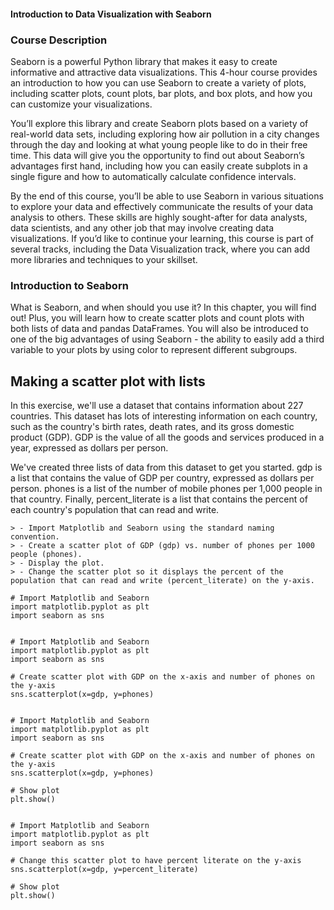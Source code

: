 #### Introduction to Data Visualization with Seaborn

### Course Description

Seaborn is a powerful Python library that makes it easy to create informative and attractive data visualizations. This 4-hour course provides an introduction to how you can use Seaborn to create a variety of plots, including scatter plots, count plots, bar plots, and box plots, and how you can customize your visualizations.

You’ll explore this library and create Seaborn plots based on a variety of real-world data sets, including exploring how air pollution in a city changes through the day and looking at what young people like to do in their free time. This data will give you the opportunity to find out about Seaborn’s advantages first hand, including how you can easily create subplots in a single figure and how to automatically calculate confidence intervals.

By the end of this course, you’ll be able to use Seaborn in various situations to explore your data and effectively communicate the results of your data analysis to others. These skills are highly sought-after for data analysts, data scientists, and any other job that may involve creating data visualizations. If you’d like to continue your learning, this course is part of several tracks, including the Data Visualization track, where you can add more libraries and techniques to your skillset.

### Introduction to Seaborn

What is Seaborn, and when should you use it? In this chapter, you will find out! Plus, you will learn how to create scatter plots and count plots with both lists of data and pandas DataFrames. You will also be introduced to one of the big advantages of using Seaborn - the ability to easily add a third variable to your plots by using color to represent different subgroups.

## Making a scatter plot with lists

In this exercise, we'll use a dataset that contains information about 227 countries. This dataset has lots of interesting information on each country, such as the country's birth rates, death rates, and its gross domestic product (GDP). GDP is the value of all the goods and services produced in a year, expressed as dollars per person.

We've created three lists of data from this dataset to get you started. gdp is a list that contains the value of GDP per country, expressed as dollars per person. phones is a list of the number of mobile phones per 1,000 people in that country. Finally, percent_literate is a list that contains the percent of each country's population that can read and write.

    > - Import Matplotlib and Seaborn using the standard naming convention.
    > - Create a scatter plot of GDP (gdp) vs. number of phones per 1000 people (phones).
    > - Display the plot.
    > - Change the scatter plot so it displays the percent of the population that can read and write (percent_literate) on the y-axis.

```
# Import Matplotlib and Seaborn
import matplotlib.pyplot as plt
import seaborn as sns


# Import Matplotlib and Seaborn
import matplotlib.pyplot as plt
import seaborn as sns

# Create scatter plot with GDP on the x-axis and number of phones on the y-axis
sns.scatterplot(x=gdp, y=phones)


# Import Matplotlib and Seaborn
import matplotlib.pyplot as plt
import seaborn as sns

# Create scatter plot with GDP on the x-axis and number of phones on the y-axis
sns.scatterplot(x=gdp, y=phones)

# Show plot
plt.show()


# Import Matplotlib and Seaborn
import matplotlib.pyplot as plt
import seaborn as sns

# Change this scatter plot to have percent literate on the y-axis
sns.scatterplot(x=gdp, y=percent_literate)

# Show plot
plt.show()

```
